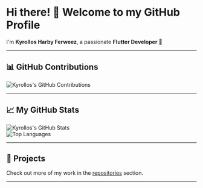 # Hi there! 👋 Welcome to my GitHub Profile  

I'm **Kyrollos Harby Ferweez**, a passionate **Flutter Developer** 🚀  

---

## 📊 GitHub Contributions  

![Kyrollos's GitHub Contributions](https://github-readme-activity-graph.cyclic.app/graph?username=kyrolloss&bg_color=0d1117&color=00ff7f&line=00ff7f&point=ffffff&area=true&hide_border=true)

---

## 📈 My GitHub Stats  

![Kyrollos's GitHub Stats](https://github-readme-stats.vercel.app/api?username=kyrolloss&show_icons=true&theme=radical)  
![Top Languages](https://github-readme-stats.vercel.app/api/top-langs/?username=kyrolloss&layout=compact&theme=radical)  

---

## 🌟 Projects  
Check out more of my work in the [repositories](https://github.com/kyrolloss?tab=repositories) section.  

---
